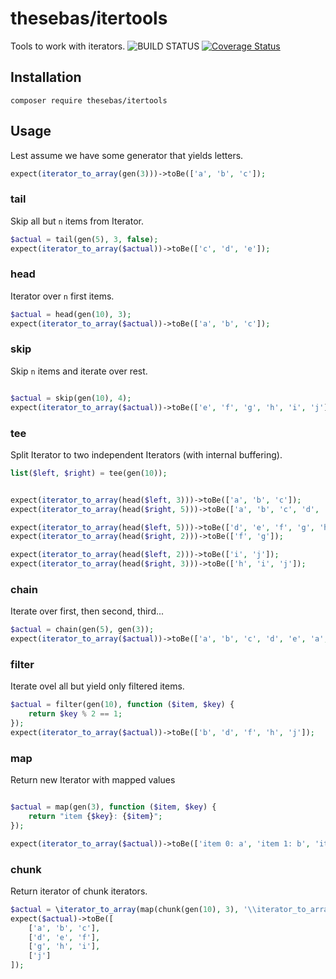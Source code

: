 # thesebas/itertools

Tools to work with iterators. ![BUILD STATUS](https://api.travis-ci.org/thesebas/php-itertools.svg?branch=master) [![Coverage Status](https://coveralls.io/repos/github/thesebas/php-itertools/badge.svg)](https://coveralls.io/github/thesebas/php-itertools)

## Installation

`composer require thesebas/itertools`

## Usage
Lest assume we have some generator that yields letters.
```php
expect(iterator_to_array(gen(3)))->toBe(['a', 'b', 'c']);
```

### tail

Skip all but `n` items from Iterator. 

```php
$actual = tail(gen(5), 3, false);
expect(iterator_to_array($actual))->toBe(['c', 'd', 'e']);
```

### head

Iterator over `n` first items.

```php
$actual = head(gen(10), 3);
expect(iterator_to_array($actual))->toBe(['a', 'b', 'c']);
```

### skip

Skip `n` items and iterate over rest.

```php

$actual = skip(gen(10), 4);
expect(iterator_to_array($actual))->toBe(['e', 'f', 'g', 'h', 'i', 'j']);
```
### tee

Split Iterator to two independent Iterators (with internal buffering).

```php
list($left, $right) = tee(gen(10));


expect(iterator_to_array(head($left, 3)))->toBe(['a', 'b', 'c']);
expect(iterator_to_array(head($right, 5)))->toBe(['a', 'b', 'c', 'd', 'e']);

expect(iterator_to_array(head($left, 5)))->toBe(['d', 'e', 'f', 'g', 'h']);
expect(iterator_to_array(head($right, 2)))->toBe(['f', 'g']);

expect(iterator_to_array(head($left, 2)))->toBe(['i', 'j']);
expect(iterator_to_array(head($right, 3)))->toBe(['h', 'i', 'j']);
```

### chain

Iterate over first, then second, third...

```php
$actual = chain(gen(5), gen(3));
expect(iterator_to_array($actual))->toBe(['a', 'b', 'c', 'd', 'e', 'a', 'b', 'c']);
```
### filter

Iterate ovel all but yield only filtered items.

```php
$actual = filter(gen(10), function ($item, $key) {
    return $key % 2 == 1;
});
expect(iterator_to_array($actual))->toBe(['b', 'd', 'f', 'h', 'j']);
```
### map

Return new Iterator with mapped values

```php

$actual = map(gen(3), function ($item, $key) {
    return "item {$key}: {$item}";
});

expect(iterator_to_array($actual))->toBe(['item 0: a', 'item 1: b', 'item 2: c']);
```
### chunk

Return iterator of chunk iterators.

```php
$actual = \iterator_to_array(map(chunk(gen(10), 3), '\\iterator_to_array'));
expect($actual)->toBe([
    ['a', 'b', 'c'],
    ['d', 'e', 'f'],
    ['g', 'h', 'i'],
    ['j']
]);
```
